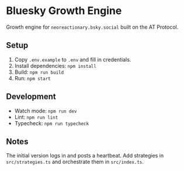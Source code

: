 # Bluesky Growth Engine

Growth engine for `neoreactionary.bsky.social` built on the AT Protocol.

## Setup

1. Copy `.env.example` to `.env` and fill in credentials.
2. Install dependencies: `npm install`
3. Build: `npm run build`
4. Run: `npm start`

## Development

- Watch mode: `npm run dev`
- Lint: `npm run lint`
- Typecheck: `npm run typecheck`

## Notes

The initial version logs in and posts a heartbeat. Add strategies in `src/strategies.ts` and orchestrate them in `src/index.ts`.
